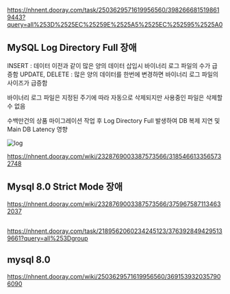 https://nhnent.dooray.com/task/2503629571619956560/3982666815198619443?query=all%253D%2525EC%25259E%2525A5%2525EC%252595%2525A0

## MySQL Log Directory Full 장애

INSERT : 데이터 이전과 같이 많은 양의 데이터 삽입시 바이너리 로그 파일의 수가 급증함
UPDATE, DELETE : 많은 양의 데이터를 한번에 변경하면 바이너리 로그 파일의 사이즈가 급증함

바이너리 로그 파일은 지정된 주기에 따라 자동으로 삭제되지만 사용중인 파일은 삭제할 수 없음

수백만건의 상품 마이그레이션 작업 후 Log Directory Full 발생하여 DB 복제 지연 및 Main DB Latency 영향

![log](/img/wiki/BinaryLog.png)

https://nhnent.dooray.com/wiki/2328769003387573566/3185466133565732748

## Mysql 8.0 Strict Mode 장애

https://nhnent.dooray.com/wiki/2328769003387573566/3759675871134632037


## 
https://nhnent.dooray.com/task/2189562060234245123/3763928494295139661?query=all%253Dgroup


## mysql 8.0
https://nhnent.dooray.com/wiki/2503629571619956560/3691539320357906090
